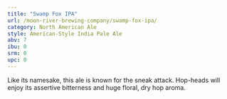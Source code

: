```yaml
---
title: "Swamp Fox IPA"
url: /moon-river-brewing-company/swamp-fox-ipa/
category: North American Ale
style: American-Style India Pale Ale
abv: 7
ibu: 0
srm: 0
upc: 0
---
```

Like its namesake, this ale is known for the sneak attack. Hop-heads will enjoy its assertive bitterness and huge floral, dry hop aroma.
